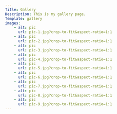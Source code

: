 ```yaml
---
Title: Gallery
Description: This is my gallery page.
Template: gallery
images:
    - alt: pic
      url: pic-1.jpg?crop-to-fit&aspect-ratio=1:1
    - alt: pic
      url: pic-2.jpg?crop-to-fit&aspect-ratio=1:1
    - alt: pic
      url: pic-3.jpg?crop-to-fit&aspect-ratio=1:1
    - alt: pic
      url: pic-4.jpg?crop-to-fit&aspect-ratio=1:1
    - alt: pic
      url: pic-5.jpg?crop-to-fit&aspect-ratio=1:1
    - alt: pic
      url: pic-6.jpg?crop-to-fit&aspect-ratio=1:1
    - alt: pic
      url: pic-7.jpg?crop-to-fit&aspect-ratio=1:1
    - alt: pic
      url: pic-8.jpg?crop-to-fit&aspect-ratio=1:1
    - alt: pic
      url: pic-9.jpg?crop-to-fit&aspect-ratio=1:1 
---
```

